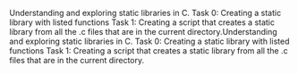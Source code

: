 Understanding and exploring static libraries in C. Task 0: Creating a static library with listed functions Task 1: Creating a script that creates a static library from all the .c files that are in the current directory.Understanding and exploring static libraries in C. Task 0: Creating a static library with listed functions Task 1: Creating a script that creates a static library from all the .c files that are in the current directory.

